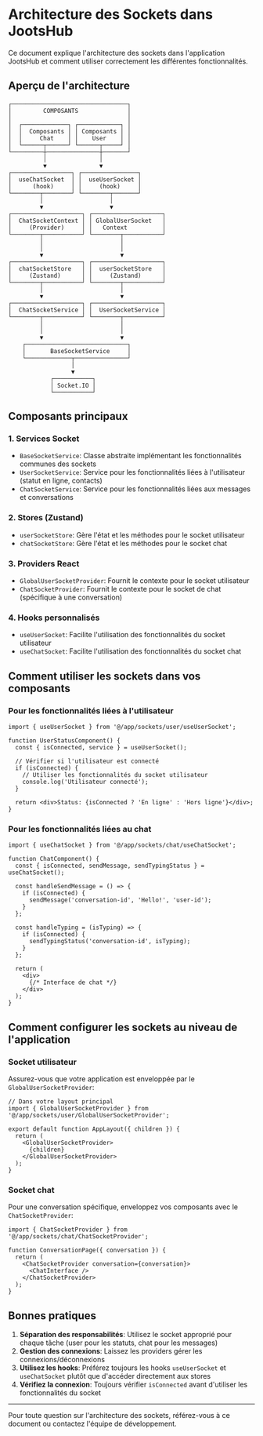 # Architecture des Sockets dans JootsHub

Ce document explique l'architecture des sockets dans l'application JootsHub et comment utiliser correctement les différentes fonctionnalités.

## Aperçu de l'architecture

```
┌─────────────────────────────────┐
│         COMPOSANTS              │
│                                 │
│  ┌─────────────┐ ┌────────────┐ │
│  │  Composants │ │ Composants │ │
│  │     Chat    │ │    User    │ │
│  └──────┬──────┘ └──────┬─────┘ │
└─────────┼───────────────┼───────┘
          │               │        
          ▼               ▼        
┌─────────────────┐ ┌────────────────┐
│  useChatSocket  │ │  useUserSocket │
│      (hook)     │ │     (hook)     │
└────────┬────────┘ └────────┬───────┘
         │                   │        
         ▼                   ▼        
┌────────────────────┐ ┌────────────────────┐
│  ChatSocketContext │ │ GlobalUserSocket   │
│     (Provider)     │ │   Context          │
└────────┬───────────┘ └────────┬───────────┘
         │                      │            
         │                      │            
         ▼                      ▼            
┌────────────────────┐ ┌────────────────────┐
│  chatSocketStore   │ │  userSocketStore   │
│     (Zustand)      │ │     (Zustand)      │
└────────┬───────────┘ └────────┬───────────┘
         │                      │            
         ▼                      ▼            
┌────────────────────┐ ┌────────────────────┐
│  ChatSocketService │ │  UserSocketService │
└────────┬───────────┘ └────────┬───────────┘
         │                      │            
         │                      │            
         ▼                      ▼            
    ┌─────────────────────────────┐          
    │       BaseSocketService     │          
    └─────────────┬───────────────┘          
                  │                          
                  ▼                          
            ┌───────────┐                    
            │ Socket.IO │                    
            └───────────┘                    
```

## Composants principaux

### 1. Services Socket
- `BaseSocketService`: Classe abstraite implémentant les fonctionnalités communes des sockets
- `UserSocketService`: Service pour les fonctionnalités liées à l'utilisateur (statut en ligne, contacts)
- `ChatSocketService`: Service pour les fonctionnalités liées aux messages et conversations

### 2. Stores (Zustand)
- `userSocketStore`: Gère l'état et les méthodes pour le socket utilisateur
- `chatSocketStore`: Gère l'état et les méthodes pour le socket chat

### 3. Providers React
- `GlobalUserSocketProvider`: Fournit le contexte pour le socket utilisateur
- `ChatSocketProvider`: Fournit le contexte pour le socket de chat (spécifique à une conversation)

### 4. Hooks personnalisés
- `useUserSocket`: Facilite l'utilisation des fonctionnalités du socket utilisateur
- `useChatSocket`: Facilite l'utilisation des fonctionnalités du socket chat

## Comment utiliser les sockets dans vos composants

### Pour les fonctionnalités liées à l'utilisateur

```tsx
import { useUserSocket } from '@/app/sockets/user/useUserSocket';

function UserStatusComponent() {
  const { isConnected, service } = useUserSocket();
  
  // Vérifier si l'utilisateur est connecté
  if (isConnected) {
    // Utiliser les fonctionnalités du socket utilisateur
    console.log('Utilisateur connecté');
  }
  
  return <div>Status: {isConnected ? 'En ligne' : 'Hors ligne'}</div>;
}
```

### Pour les fonctionnalités liées au chat

```tsx
import { useChatSocket } from '@/app/sockets/chat/useChatSocket';

function ChatComponent() {
  const { isConnected, sendMessage, sendTypingStatus } = useChatSocket();
  
  const handleSendMessage = () => {
    if (isConnected) {
      sendMessage('conversation-id', 'Hello!', 'user-id');
    }
  };
  
  const handleTyping = (isTyping) => {
    if (isConnected) {
      sendTypingStatus('conversation-id', isTyping);
    }
  };
  
  return (
    <div>
      {/* Interface de chat */}
    </div>
  );
}
```

## Comment configurer les sockets au niveau de l'application

### Socket utilisateur
Assurez-vous que votre application est enveloppée par le `GlobalUserSocketProvider`:

```tsx
// Dans votre layout principal
import { GlobalUserSocketProvider } from '@/app/sockets/user/GlobalUserSocketProvider';

export default function AppLayout({ children }) {
  return (
    <GlobalUserSocketProvider>
      {children}
    </GlobalUserSocketProvider>
  );
}
```

### Socket chat
Pour une conversation spécifique, enveloppez vos composants avec le `ChatSocketProvider`:

```tsx
import { ChatSocketProvider } from '@/app/sockets/chat/ChatSocketProvider';

function ConversationPage({ conversation }) {
  return (
    <ChatSocketProvider conversation={conversation}>
      <ChatInterface />
    </ChatSocketProvider>
  );
}
```

## Bonnes pratiques

1. **Séparation des responsabilités**: Utilisez le socket approprié pour chaque tâche (user pour les statuts, chat pour les messages)
2. **Gestion des connexions**: Laissez les providers gérer les connexions/déconnexions
3. **Utilisez les hooks**: Préférez toujours les hooks `useUserSocket` et `useChatSocket` plutôt que d'accéder directement aux stores
4. **Vérifiez la connexion**: Toujours vérifier `isConnected` avant d'utiliser les fonctionnalités du socket

---

Pour toute question sur l'architecture des sockets, référez-vous à ce document ou contactez l'équipe de développement. 